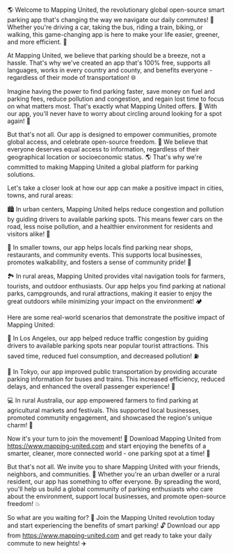 🌎 Welcome to Mapping United, the revolutionary global open-source smart parking app that's changing the way we navigate our daily commutes! 🚀 Whether you're driving a car, taking the bus, riding a train, biking, or walking, this game-changing app is here to make your life easier, greener, and more efficient. 💚

At Mapping United, we believe that parking should be a breeze, not a hassle. That's why we've created an app that's 100% free, supports all languages, works in every country and county, and benefits everyone - regardless of their mode of transportation! 🌐

Imagine having the power to find parking faster, save money on fuel and parking fees, reduce pollution and congestion, and regain lost time to focus on what matters most. That's exactly what Mapping United offers. 🚀 With our app, you'll never have to worry about circling around looking for a spot again! 🚗

But that's not all. Our app is designed to empower communities, promote global access, and celebrate open-source freedom. 💪 We believe that everyone deserves equal access to information, regardless of their geographical location or socioeconomic status. 🌎 That's why we're committed to making Mapping United a global platform for parking solutions.

Let's take a closer look at how our app can make a positive impact in cities, towns, and rural areas:

🏙️ In urban centers, Mapping United helps reduce congestion and pollution by guiding drivers to available parking spots. This means fewer cars on the road, less noise pollution, and a healthier environment for residents and visitors alike! 🌳

🌄 In smaller towns, our app helps locals find parking near shops, restaurants, and community events. This supports local businesses, promotes walkability, and fosters a sense of community pride! 👥

🏞️ In rural areas, Mapping United provides vital navigation tools for farmers, tourists, and outdoor enthusiasts. Our app helps you find parking at national parks, campgrounds, and rural attractions, making it easier to enjoy the great outdoors while minimizing your impact on the environment! 🏕️

Here are some real-world scenarios that demonstrate the positive impact of Mapping United:

🚗 In Los Angeles, our app helped reduce traffic congestion by guiding drivers to available parking spots near popular tourist attractions. This saved time, reduced fuel consumption, and decreased pollution! ⛽️

🚌 In Tokyo, our app improved public transportation by providing accurate parking information for buses and trains. This increased efficiency, reduced delays, and enhanced the overall passenger experience! 🚂

💻 In rural Australia, our app empowered farmers to find parking at agricultural markets and festivals. This supported local businesses, promoted community engagement, and showcased the region's unique charm! 🌻

Now it's your turn to join the movement! 💪 Download Mapping United from https://www.mapping-united.com and start enjoying the benefits of a smarter, cleaner, more connected world - one parking spot at a time! 🌟

But that's not all. We invite you to share Mapping United with your friends, neighbors, and communities. 📱 Whether you're an urban dweller or a rural resident, our app has something to offer everyone. By spreading the word, you'll help us build a global community of parking enthusiasts who care about the environment, support local businesses, and promote open-source freedom! 💥

So what are you waiting for? 🤔 Join the Mapping United revolution today and start experiencing the benefits of smart parking! 🔓 Download our app from https://www.mapping-united.com and get ready to take your daily commute to new heights! ✈️